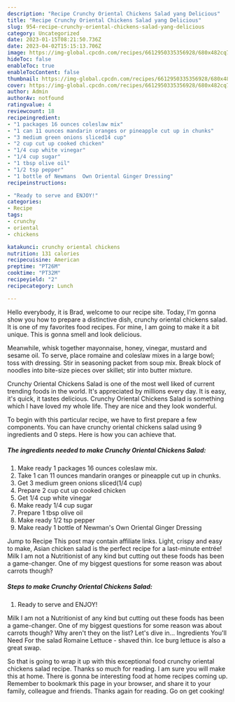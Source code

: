 ```yaml
---
description: "Recipe Crunchy Oriental Chickens Salad yang Delicious"
title: "Recipe Crunchy Oriental Chickens Salad yang Delicious"
slug: 954-recipe-crunchy-oriental-chickens-salad-yang-delicious
category: Uncategorized
date: 2023-01-15T08:21:50.736Z
date: 2023-04-02T15:15:13.706Z
image: https://img-global.cpcdn.com/recipes/6612950335356928/680x482cq70/crunchy-oriental-chickens-salad-recipe-main-photo.jpg
hideToc: false
enableToc: true
enableTocContent: false
thumbnail: https://img-global.cpcdn.com/recipes/6612950335356928/680x482cq70/crunchy-oriental-chickens-salad-recipe-main-photo.jpg
cover: https://img-global.cpcdn.com/recipes/6612950335356928/680x482cq70/crunchy-oriental-chickens-salad-recipe-main-photo.jpg
author: Admin
authorAv: notfound
ratingvalue: 4
reviewcount: 18
recipeingredient:
- "1 packages 16 ounces coleslaw mix"
- "1 can 11 ounces mandarin oranges or pineapple cut up in chunks"
- "3 medium green onions sliced14 cup"
- "2 cup cut up cooked chicken"
- "1/4 cup white vinegar"
- "1/4 cup sugar"
- "1 tbsp olive oil"
- "1/2 tsp pepper"
- "1 bottle of Newmans  Own Oriental Ginger Dressing"
recipeinstructions:

- "Ready to serve and ENJOY!"
categories:
- Recipe
tags:
- crunchy
- oriental
- chickens

katakunci: crunchy oriental chickens 
nutrition: 131 calories
recipecuisine: American
preptime: "PT26M"
cooktime: "PT32M"
recipeyield: "2"
recipecategory: Lunch

---
```



Hello everybody, it is Brad, welcome to our recipe site. Today, I'm gonna show you how to prepare a distinctive dish, crunchy oriental chickens salad. It is one of my favorites food recipes. For mine, I am going to make it a bit unique. This is gonna smell and look delicious.

Meanwhile, whisk together mayonnaise, honey, vinegar, mustard and sesame oil. To serve, place romaine and coleslaw mixes in a large bowl; toss with dressing. Stir in seasoning packet from soup mix. Break block of noodles into bite-size pieces over skillet; stir into butter mixture.

Crunchy Oriental Chickens Salad is one of the most well liked of current trending foods in the world. It's appreciated by millions every day. It is easy, it's quick, it tastes delicious. Crunchy Oriental Chickens Salad is something which I have loved my whole life. They are nice and they look wonderful.


To begin with this particular recipe, we have to first prepare a few components. You can have crunchy oriental chickens salad using 9 ingredients and 0 steps. Here is how you can achieve that.

<!--inarticleads1-->

##### The ingredients needed to make Crunchy Oriental Chickens Salad:

1. Make ready 1 packages 16 ounces coleslaw mix.
1. Take 1 can 11 ounces mandarin oranges or pineapple cut up in chunks.
1. Get 3 medium green onions sliced(1/4 cup)
1. Prepare 2 cup cut up cooked chicken
1. Get 1/4 cup white vinegar
1. Make ready 1/4 cup sugar
1. Prepare 1 tbsp olive oil
1. Make ready 1/2 tsp pepper
1. Make ready 1 bottle of Newman&#39;s  Own Oriental Ginger Dressing


Jump to Recipe This post may contain affiliate links. Light, crispy and easy to make, Asian chicken salad is the perfect recipe for a last-minute entrée! Milk I am not a Nutritionist of any kind but cutting out these foods has been a game-changer. One of my biggest questions for some reason was about carrots though? 

<!--inarticleads2-->

##### Steps to make Crunchy Oriental Chickens Salad:


1. Ready to serve and ENJOY!

Milk I am not a Nutritionist of any kind but cutting out these foods has been a game-changer. One of my biggest questions for some reason was about carrots though? Why aren&#39;t they on the list? Let&#39;s dive in… Ingredients You&#39;ll Need For the salad Romaine Lettuce - shaved thin. Ice burg lettuce is also a great swap. 

So that is going to wrap it up with this exceptional food crunchy oriental chickens salad recipe. Thanks so much for reading. I am sure you will make this at home. There is gonna be interesting food at home recipes coming up. Remember to bookmark this page in your browser, and share it to your family, colleague and friends. Thanks again for reading. Go on get cooking!
